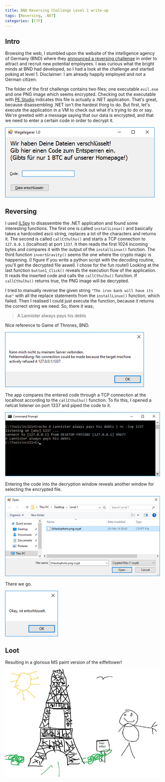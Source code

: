 ```yaml
---
title: BND Reversing Challenge Level 1 write-up
tags: [Reversing, .NET]
categories: [CTF]
---
```

## Intro

Browsing the web, I stumbled upon the website of the intelligence agency of Germany (BND) where they [announced a reversing challenge](https://www.bnd.bund.de/DE/Karriere/Reversing_Challenge/Reversing_Challenge_node.html) in order to attract and recruit new potential employees. I was curious what the bright minds at BND had developed, so I had a look at the challenge and started poking at level 1. Disclaimer: I am already happily employed and not a German citizen.

The folder of the first challenge contains two files; one executable `evil.exe` and one PNG image which seems encrypted. Checking out the executable with [PE Studio](https://www.winitor.com) indicates this file is actually a .NET application. That's great, because disassembling .NET isn't the hardest thing to do. But first, let's execute the application in a VM to check out what it's trying to do or say. We're greeted with a message saying that our data is encrypted, and that we need to enter a certain code in order to decrypt it.

![Evil](https://raw.githubusercontent.com/0x4n6/0x4n6.github.io/master/images/bnd/evil1.PNG)

## Reversing

I used [ILSpy](http://www.ilspy.net) to disassemble the .NET application and found some interesting functions. The first one is called `installLinux()` and basically takes a hardcoded ascii string, replaces a lot of the characters and returns it. The second is called `callCthulhu()` and starts a TCP connection to `127.0.0.1` (localhost) at port `1337`. It then reads the first 1024 incoming bytes and compares it with the output of the `installLinux()` function. The third function `invertGravity()` seems the one where the crypto magic is happening. (I figure if you write a python script with the decoding routine, you'll get the decrypted file aswell. I chose for the fun route!) Looking at the last function `button1_Click()` reveals the execution flow of the application. It reads the inserted code and calls the `callCthulhu()` function. If `callCthulhu()` returns true, the PNG image will be decrypted.

I tried to manually reverse the given string `"The iron bank will have its due"` with all the replace statements from the `installLinux()` function, which failed. Then I realised I could just execute the function, because it returns the correct string we need. So, there it was;

>A Lannister always pays his debts 

Nice reference to Game of Thrones, BND.

![Decryption code](https://raw.githubusercontent.com/0x4n6/0x4n6.github.io/master/images/bnd/evil2.PNG)

The app compares the entered code through a TCP connection at the localhost according to the `callCthulhu()` function. To fix this, I opened a netcat listener on port 1337 and piped the code to it. 

![Decryption code](https://raw.githubusercontent.com/0x4n6/0x4n6.github.io/master/images/bnd/evil3.PNG)

Entering the code into the decryption window reveals another window for selecting the encrypted file.

![Select encrypted image](https://raw.githubusercontent.com/0x4n6/0x4n6.github.io/master/images/bnd/evil4.PNG)

There we go.

![Decryption](https://raw.githubusercontent.com/0x4n6/0x4n6.github.io/master/images/bnd/evil5.PNG)

## Loot

Resulting in a glorious MS paint version of the eiffeltower!

![Eiffeltower](https://raw.githubusercontent.com/0x4n6/0x4n6.github.io/master/images/bnd/evil6.PNG)
